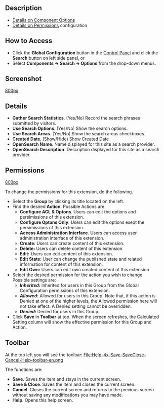 <!-- Filename: Help4.x:Components_Search_Manager_Options / Display title: Components Search Manager Options -->

## Description

- [Details on Component
  Options](https://docs.joomla.org/Help4.x:Components_Search_Manager_Options#Component "Special:MyLanguage/Help4.x:Components Search Manager Options")
- [Details on
  Permissions](https://docs.joomla.org/Help4.x:Components_Search_Manager_Options#Permissions "Special:MyLanguage/Help4.x:Components Search Manager Options")
  configuration

## How to Access

- Click the **Global Configuration** button in the [Control
  Panel](https://docs.joomla.org/Help4.x:Site_Control_Panel "Special:MyLanguage/Help4.x:Site Control Panel")
  and click the **Search** button on left side panel, or
- Select **Components → Search → Options** from the drop-down
  menus.

## Screenshot

<a
href="https://docs.joomla.org/index.php?title=Special:Upload&amp;wpDestFile=Help-4x-components-search-manager-options-screen-en.png"
class="new"
title="File:Help-4x-components-search-manager-options-screen-en.png">800px</a>

## Details

- **Gather Search Statistics**. (Yes/No) Record the search phrases
  submitted by visitors.
- **Use Search Options**. (Yes/No) Show the search options.
- **Use Search Areas**. (Yes/No) Show the search areas checkboxes.
- **Created Date**. (Show/Hide) Show Created Date
- **OpenSearch Name**. Name displayed for this site as a search
  provider.
- **OpenSearch Description**. Description displayed for this site as a
  search provider.

## Permissions

<a
href="https://docs.joomla.org/index.php?title=Special:Upload&amp;wpDestFile=Help-4x-components-search-manager-options-permissions-screen-en.png"
class="new"
title="File:Help-4x-components-search-manager-options-permissions-screen-en.png">800px</a>

To change the permissions for this extension, do the following.

- Select the **Group** by clicking its title located on the left.
- Find the desired **Action**. Possible Actions are:
  - **Configure ACL & Optons**. Users can edit the options and
    persimissions of this extension.
  - **Configure Optons Only**. Users can edit the options exept the
    persimissions of this extension.
  - **Access Administration Interface**. Users can access user
    administration interface of this extension.
  - **Create:** Users can create content of this extension.
  - **Delete:** Users can delete content of this extension.
  - **Edit:** Users can edit content of this extension.
  - **Edit State:** User can change the published state and related
    information for content of this extension.
  - **Edit Own:** Users can edit own created content of this extension.
- Select the desired permission for the action you wish to change.
  Possible settings are:
  - ***Inherited:*** Inherited for users in this Group from the Global
    Configuration permissions of this extension.
  - ***Allowed:*** Allowed for users in this Group. Note that, if this
    action is Denied at one of the higher levels, the Allowed permission
    here will not take effect. A Denied setting cannot be overridden.
  - ***Denied:*** Denied for users in this Group.
- Click **Save** in **Toolbar** at top. When the screen refreshes, the
  Calculated Setting column will show the effective permission for this
  Group and Action.

## Toolbar

At the top left you will see the toolbar: <a
href="https://docs.joomla.org/index.php?title=Special:Upload&amp;wpDestFile=Help-4x-Save-SaveClose-Cancel-Help-toolbar-en.png"
class="new"
title="File:Help-4x-Save-SaveClose-Cancel-Help-toolbar-en.png">File:Help-4x-Save-SaveClose-Cancel-Help-toolbar-en.png</a>

The functions are:

- **Save**. Saves the item and stays in the current screen.
- **Save & Close**. Saves the item and closes the current screen.
- **Cancel**. Closes the current screen and returns to the previous
  screen without saving any modifications you may have made.
- **Help**. Opens this help screen.
